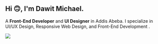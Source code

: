
## Hi 🙃, I'm Dawit Michael.

A **Front-End Developer** and **UI Designer** in Addis Abeba. I specialize in UI/UX Design,
Responsive Web Design, and Front-End  Development .  

<img src="https://t4.ftcdn.net/jpg/02/57/67/55/360_F_257675510_3H4PocTv9v8FnqxuugYsyfUIbuItHF5B.jpg"></img>


